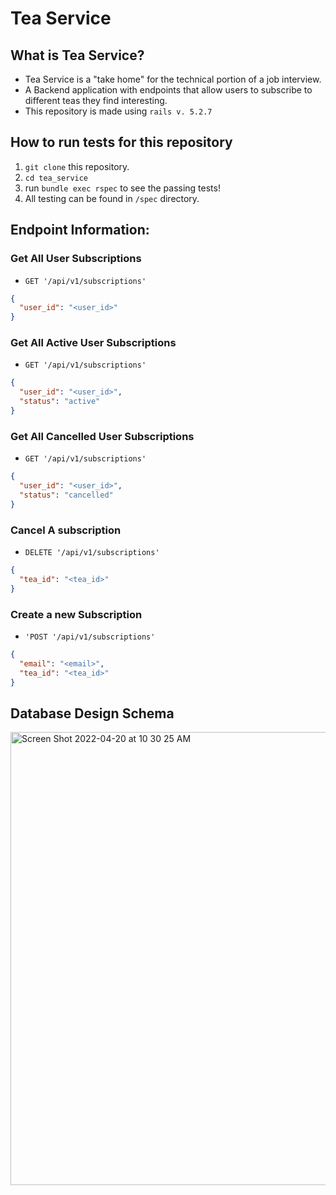 # Tea Service

## What is Tea Service?
- Tea Service is a "take home" for the technical portion of a job interview.
- A Backend application with endpoints that allow users to subscribe to different teas they find interesting.
- This repository is made using `rails v. 5.2.7`

## How to run tests for this repository
1. `git clone` this repository.
2. `cd tea_service`
3. run `bundle exec rspec` to see the passing tests!
4. All testing can be found in `/spec` directory.

## Endpoint Information:

### Get All User Subscriptions
- `GET '/api/v1/subscriptions'`
```json
{
  "user_id": "<user_id>"
}
```

### Get All Active User Subscriptions
- `GET '/api/v1/subscriptions'`
```json
{
  "user_id": "<user_id>",
  "status": "active"
}
```

### Get All Cancelled User Subscriptions
- `GET '/api/v1/subscriptions'`
```json
{
  "user_id": "<user_id>",
  "status": "cancelled"
}
```

### Cancel A subscription
- `DELETE '/api/v1/subscriptions'`
```json
{
  "tea_id": "<tea_id>"
}
```

### Create a new Subscription
- `'POST '/api/v1/subscriptions'`
```json
{
  "email": "<email>",
  "tea_id": "<tea_id>"
}
```

## Database Design Schema
<img width="725" alt="Screen Shot 2022-04-20 at 10 30 25 AM" src="https://user-images.githubusercontent.com/69736499/164280862-e0411530-e22f-42f3-8c6e-4d7473027d1e.png">

